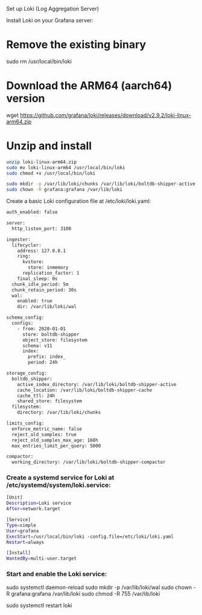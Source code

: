 Set up Loki (Log Aggregation Server)

Install Loki on your Grafana server:
# Remove the existing binary
sudo rm /usr/local/bin/loki

# Download the ARM64 (aarch64) version
wget https://github.com/grafana/loki/releases/download/v2.9.2/loki-linux-arm64.zip

# Unzip and install
```bash
unzip loki-linux-arm64.zip
sudo mv loki-linux-arm64 /usr/local/bin/loki
sudo chmod +x /usr/local/bin/loki

sudo mkdir -p /var/lib/loki/chunks /var/lib/loki/boltdb-shipper-active /var/lib/loki/boltdb-shipper-cache
sudo chown -R grafana:grafana /var/lib/loki
```
Create a basic Loki configuration file at /etc/loki/loki.yaml:
```bash
auth_enabled: false

server:
  http_listen_port: 3100

ingester:
  lifecycler:
    address: 127.0.0.1
    ring:
      kvstore:
        store: inmemory
      replication_factor: 1
    final_sleep: 0s
  chunk_idle_period: 5m
  chunk_retain_period: 30s
  wal:
    enabled: true
    dir: /var/lib/loki/wal

schema_config:
  configs:
    - from: 2020-01-01
      store: boltdb-shipper
      object_store: filesystem
      schema: v11
      index:
        prefix: index_
        period: 24h

storage_config:
  boltdb_shipper:
    active_index_directory: /var/lib/loki/boltdb-shipper-active
    cache_location: /var/lib/loki/boltdb-shipper-cache
    cache_ttl: 24h
    shared_store: filesystem
  filesystem:
    directory: /var/lib/loki/chunks

limits_config:
  enforce_metric_name: false
  reject_old_samples: true
  reject_old_samples_max_age: 168h
  max_entries_limit_per_query: 5000

compactor:
  working_directory: /var/lib/loki/boltdb-shipper-compactor
```
### Create a systemd service for Loki at /etc/systemd/system/loki.service:
```bash
[Unit]
Description=Loki service
After=network.target

[Service]
Type=simple
User=grafana
ExecStart=/usr/local/bin/loki -config.file=/etc/loki/loki.yaml
Restart=always

[Install]
WantedBy=multi-user.target
```

### Start and enable the Loki service:
sudo systemctl daemon-reload
sudo mkdir -p /var/lib/loki/wal
sudo chown -R grafana:grafana /var/lib/loki
sudo chmod -R 755 /var/lib/loki

sudo systemctl restart loki